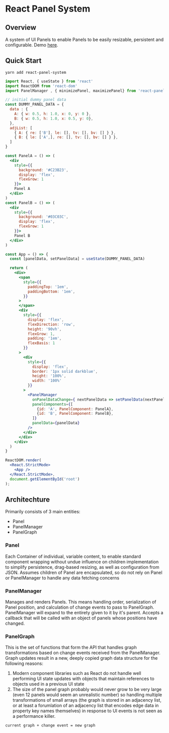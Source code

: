 # React Panel System

## Overview

A system of UI Panels to enable Panels to be easily resizable, persistent and configurable.
Demo [here](https://stephenc222.github.io/react-panel-system/).

## Quick Start

`yarn add react-panel-system`

```jsx
import React, { useState } from 'react'
import ReactDOM from 'react-dom'
import PanelManager , { minimizePanel, maximizePanel} from 'react-panel-system'

// initial dummy panel data
const DUMMY_PANEL_DATA = {
  data : {
    A: { w: 0.5, h: 1.0, x: 0, y: 0 },
    B: { w: 0.5, h: 1.0, x: 0.5, y: 0},
  },
  adjList: [
    { A: { re: ['B'], le: [], tv: [], bv: [] } },
    { B: { le: ['A',], re: [], tv: [], bv: [] } },
  ]
}

const PanelA = () => (
  <div
    style={{
      background: '#C23B23',
      display: 'flex',
      flexGrow: 1
    }}>
    Panel A
  </div>
)
const PanelB = () => (
  <div
    style={{
      background: '#03C03C',
      display: 'flex',
      flexGrow: 1
    }}>
    Panel B
  </div>
)

const App = () => {
  const [panelData, setPanelData] = useState(DUMMY_PANEL_DATA)

  return (
    <div>
      <span
        style={{
          paddingTop: '1em',
          paddingBottom: '1em',
        }}
      >
      </span>
      <div
        style={{
          display: 'flex',
          flexDirection: 'row',
          height: '90vh',
          flexGrow: 1,
          padding: '1em',
          flexBasis: 1
        }}
      >
        <div
          style={{
            display: 'flex',
            border: '1px solid darkblue',
            height: '100%',
            width: '100%'
          }}
        >
          <PanelManager
            onPanelDataChange={ nextPanelData => setPanelData(nextPanelData)}
            panelComponents={[
              {id: 'A', PanelComponent: PanelA},
              {id: 'B', PanelComponent: PanelB},
            ]}
            panelData={panelData}
          />
        </div>
      </div>
    </div>
  )
}

ReactDOM.render(
  <React.StrictMode>
    <App />
  </React.StrictMode>,
  document.getElementById('root')
);

```

## Architechture

Primarily consists of 3 main entities:

- Panel
- PanelManager
- PanelGraph

### Panel

Each Container of individual, variable content, to enable standard component wrapping without undue influence on children implementation to simplify persistence, drag-based resizing, as well as configuration from JSON. Assumes children of Panel are encapsulated, so do not rely on Panel or PanelManager to handle any data fetching concerns

### PanelManager

Manages and renders Panels. This means handling order, serialization of Panel position, and calculation of change events to pass to PanelGraph. PanelManager will expand to the entirety given to it by it's parent. Accepts a callback that will be called with an object of panels whose positions have changed.

### PanelGraph

This is the set of functions that form the API that handles graph transformations based on change events received from the PanelManager. Graph updates result in a new, deeply copied graph data structure for the following reasons:

1. Modern component libraries such as React do not handle well performing UI state updates with objects that maintain references to objects used in a previous UI state
2. The size of the panel graph probably would never grow to be very large (even 12 panels would seem an unrealistic number) so handling multiple transformations of small arrays (the graph is stored in an adjacency list, or at least a forumlation of an adjacency list that encodes edge data in property key names themselves) in response to UI events is not seen as a performance killer.

`current graph + change event = new graph`

